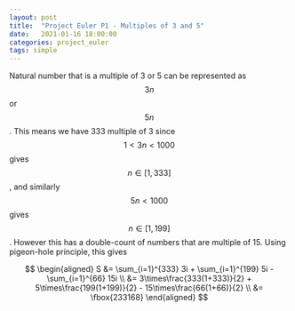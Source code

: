 ```yaml
---
layout: post
title:  "Project Euler P1 - Multiples of 3 and 5"
date:   2021-01-16 18:00:00
categories: project_euler
tags: simple
---
```


Natural number that is a multiple of 3 or 5 can be represented as $$3n$$ or $$5n$$ . This means we have 333 multiple of 3 since $$1 < 3n < 1000$$ gives $$n \in [1, 333]$$, and similarly $$5n < 1000$$ gives $$n \in [1, 199]$$ . However this has a double-count of numbers that are multiple of 15. Using pigeon-hole principle, this gives

$$
\begin{aligned}
S &= \sum_{i=1}^{333} 3i + \sum_{i=1}^{199} 5i - \sum_{i=1}^{66} 15i \\
  &= 3\times\frac{333(1+333)}{2} + 5\times\frac{199(1+199)}{2} - 15\times\frac{66(1+66)}{2} \\
  &= \fbox{233168}
\end{aligned}
$$



